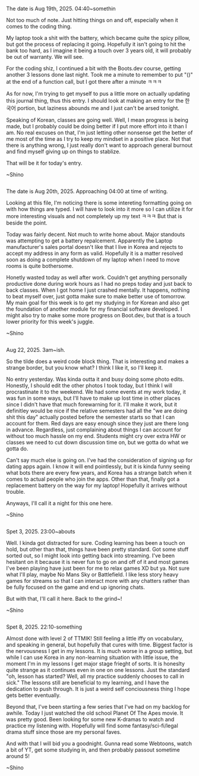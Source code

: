 The date is Aug 19th, 2025. 04:40~somethin

Not too much of note. Just hitting things on and off, especially when it comes to the coding thing.

My laptop took a shit with the battery, which became quite the spicy pillow, but got the process of replacing it going. Hopefully it isn't going to hit the bank too hard, as I imagine it being a touch over 3 years old, it will probably be out of warranty. We will see.

For the coding shiz, I continued a bit with the Boots.dev course, getting another 3 lessons done last night. Took me a minute to remember to put "()" at the end of a function call, but I got there after a minute ㅋㅋㅋ

As for now, I'm trying to get myself to pus a little more on actually updating this journal thing, thus this entry. I should look at making an entry for the 한국어 portion, but laziness abounds me and I just can't be arsed tonight.

Speaking of Korean, classes are going well. Well, I mean progress is being made, but I probably could be doing better if I put more effort into it than I am. No real excuses on that, I'm just letting other nonsense get the better of me most of the time as I try to keep my mindset in a positive place. Not that there is anything wrong, I just really don't want to approach general burnout and find myself giving up on things to stablize.

That will be it for today's entry.

~Shino

~~~~~
~~~~~

The date is Aug 20th, 2025. Approaching 04:00 at time of writing.

Looking at this file, I'm noticing there is some intereting formatting going on with how things are typed. I will have to look into it more so I can utilize it for more interesting visuals and not completely up my text ㅋㅋㅋ But that is beside the point.

Today was fairly decent. Not much to write home about. Major standouts was attempting to get a battery repalcement. Apparently the Laptop manufacturer's sales portal doesn't like that I live in Korea and rejects to accept my address in any form as valid. Hopefully it is a matter resolved soon as doing a complete shutdown of my laptop when I need to move rooms is quite bothersome.

Honetly wasted today as well after work. Couldn't get anything personally productive done during work hours as I had no preps today and just back to back classes. When I got home I just crashed mentally. It happens, nothing to beat myself over, just gotta make sure to make better use of tomorrow. My main goal for this week is to get my studying in for Korean and also get the foundation of another module for my financial software developed. I might also try to make some more progress on Boot.dev, but that is a touch lower priority for this week's juggle.

~Shino

~~~~
~~~~

Aug 22, 2025. 3am~ish.

So the tilde does a weird code block thing. That is interesting and makes a strange border, but you know what? I think I like it, so I'll keep it.

No entry yesterday. Was kinda outta it and busy doing some photo edits. Honestly, I should edit the other photos I took today, but I think I will procrastinate it to the weekend. We had some events at my work today, it was fun in some ways, but I'll have to make up lost time in other places since I didn't have that much forewarning for it. I'll make it work, but it definitley would be nice if the relative semesters had all the "we are doing shit this day" actually posted before the semester starts so that I can account for them. Red days are easy enough since they just are there long in advance. Regardless, just complaining about things I can account for without too much hassle on my end. Students might cry over extra HW or classes we need to cut down discussion time on, but we gotta do what we gotta do.

Can't say much else is going on. I've had the consideration of signing up for dating apps again. I know it will end pointlessly, but it is kinda funny seeing what bots there are every few years, and Korea has a strange batch when it comes to actual people who join the apps. Other than that, finally got a replacement battery on the way for my laptop! Hopefully it arrives without trouble.

Anyways, I'll call it a night for this one here.

~Shino

~~~~
~~~~

Spet 3, 2025. 23:00~abouts

Well. I kinda got distracted for sure. Coding learning has been a touch on hold, but other than that, things have been pretty standard. Got some stuff sorted out, so I might look into getting back into streaming. I've been hesitant on it because it is never fun to go on and off of it and most games I've been playing have just been for me to relax games XD but ya. Not sure what I'll play, maybe No Mans Sky or Battlefield. I like less story heavy games for streams so that I can interact more with any chatters rather than be fully focused on the game and end up ignoring chats.

But with that, I'll call it here. Back to the grind~!

~Shino

~~~~
~~~~

Spet 8, 2025. 22:10-something

Almost done with level 2 of TTMIK! Still feeling a little iffy on vocabulary, and speaking in general, but hopefully that cures with time. Biggest factor is the nervousness I get in my lessons. It is much worse in a group setting, but while I can use Korea in any non-learning situation with little issue, the moment I'm in my lessons I get major stage frieght of sorts. It is honeslty quite strange as it continues even in one on one lessons. Just the standard "oh, lesson has started? Well, all my practice suddenly chooses to call in sick." The lessons still are beneficial to my learning, and I have the dedication to push through. It is just a weird self conciousness thing I hope gets better eventually.

Beyond that, I've been starting a few series that I've had on my backlog for awhile. Today I just watched the old school Planet Of The Apes movie. It was pretty good. Been looking for some new K-dramas to watch and practice my listening with. Hopefully will find some fantasy/sci-fi/legal drama stuff since those are my personal faves.

And with that I will bid you a goodnight. Gunna read some Webtoons, watch a bit of YT, get some studying in, and then probably passout sometime around 5!

~Shino

~~~~
~~~~
